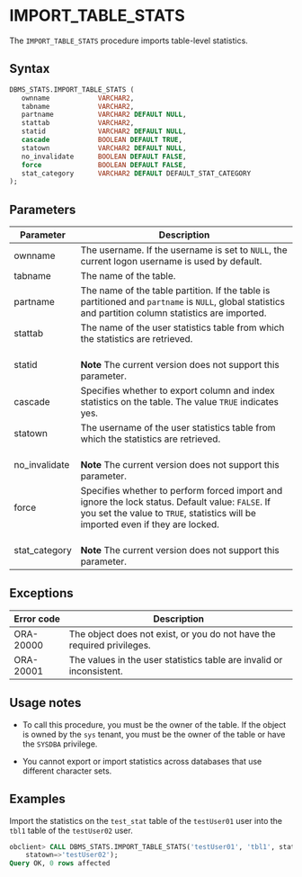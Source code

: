 # IMPORT_TABLE_STATS

The `IMPORT_TABLE_STATS` procedure imports table-level statistics.

## Syntax

```sql
DBMS_STATS.IMPORT_TABLE_STATS (
   ownname            VARCHAR2,
   tabname            VARCHAR2,
   partname           VARCHAR2 DEFAULT NULL,
   stattab            VARCHAR2,
   statid             VARCHAR2 DEFAULT NULL,
   cascade            BOOLEAN DEFAULT TRUE,
   statown            VARCHAR2 DEFAULT NULL,
   no_invalidate      BOOLEAN DEFAULT FALSE,
   force              BOOLEAN DEFAULT FALSE,
   stat_category      VARCHAR2 DEFAULT DEFAULT_STAT_CATEGORY
);
```

## Parameters

| Parameter     | Description                                                                                                                                                                          |
|---------------|--------------------------------------------------------------------------------------------------------------------------------------------------------------------------------------|
| ownname       | The username. If the username is set to `NULL`, the current logon username is used by default.                                                                                       |
| tabname       | The name of the table.                                                                                                                                                               |
| partname      | The name of the table partition.  If the table is partitioned and `partname` is `NULL`, global statistics and partition column statistics are imported.                              |
| stattab       | The name of the user statistics table from which the statistics are retrieved.                                                                                                       |
| statid        | <br>**Note** The current version does not support this parameter.</br>                                                                                                               |
| cascade       | Specifies whether to export column and index statistics on the table. The value `TRUE` indicates yes.                                                                                |
| statown       | The username of the user statistics table from which the statistics are retrieved.                                                                                                   |
| no_invalidate | <br> **Note** The current version does not support this parameter.</br>                                                                                                              |
| force         | Specifies whether to perform forced import and ignore the lock status. Default value: `FALSE`.  If you set the value to `TRUE`, statistics will be imported even if they are locked. |
| stat_category | <br> **Note** The current version does not support this parameter.  </br>                                                                                                            |



## Exceptions

| Error code | Description                                                            |
|------------|------------------------------------------------------------------------|
| ORA-20000  | The object does not exist, or you do not have the required privileges. |
| ORA-20001  | The values in the user statistics table are invalid or inconsistent.   |



## Usage notes

* To call this procedure, you must be the owner of the table. If the object is owned by the `sys` tenant, you must be the owner of the table or have the `SYSDBA` privilege.

* You cannot export or import statistics across databases that use different character sets.


## Examples

Import the statistics on the `test_stat` table of the `testUser01` user into the `tbl1` table of the `testUser02` user.

```sql
obclient> CALL DBMS_STATS.IMPORT_TABLE_STATS('testUser01', 'tbl1', stattab=>'test_stat',
    statown=>'testUser02');
Query OK, 0 rows affected
```


